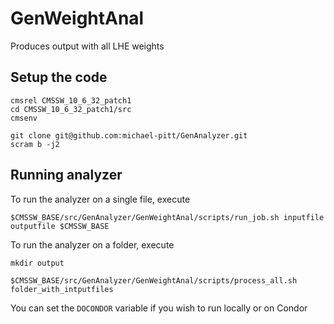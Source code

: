 # GenWeightAnal
Produces output with all LHE weights

## Setup the code

```
cmsrel CMSSW_10_6_32_patch1
cd CMSSW_10_6_32_patch1/src
cmsenv

git clone git@github.com:michael-pitt/GenAnalyzer.git
scram b -j2
```


## Running analyzer

To run the analyzer on a single file, execute
```
$CMSSW_BASE/src/GenAnalyzer/GenWeightAnal/scripts/run_job.sh inputfile outputfile $CMSSW_BASE
```

To run the analyzer on a folder, execute
```
mkdir output

$CMSSW_BASE/src/GenAnalyzer/GenWeightAnal/scripts/process_all.sh folder_with_intputfiles
```

You can set the `DOCONDOR` variable if you wish to run locally or on Condor
